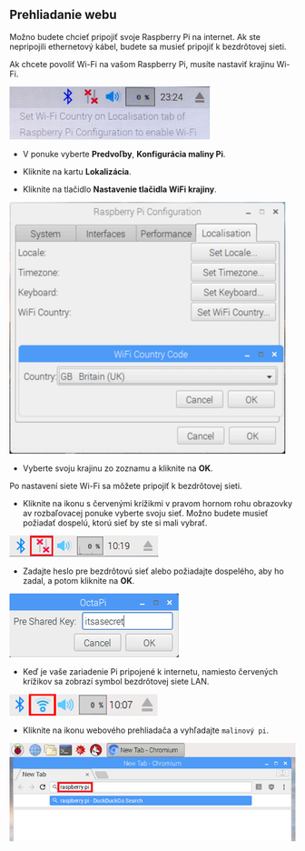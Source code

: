 ## Prehliadanie webu

Možno budete chcieť pripojiť svoje Raspberry Pi na internet. Ak ste nepripojili ethernetový kábel, budete sa musieť pripojiť k bezdrôtovej sieti.

Ak chcete povoliť Wi-Fi na vašom Raspberry Pi, musíte nastaviť krajinu Wi-Fi.

![nastaviť wifi krajinu](images/pi-set-wifi-country.png)

+ V ponuke vyberte **Predvoľby**, **Konfigurácia maliny Pi**.

+ Kliknite na kartu **Lokalizácia**.

+ Kliknite na tlačidlo **Nastavenie tlačidla WiFi krajiny**.

![vyberte krajinu wifi](images/pi-select-wifi-country.png)

+ Vyberte svoju krajinu zo zoznamu a kliknite na **OK**.

Po nastavení siete Wi-Fi sa môžete pripojiť k bezdrôtovej sieti.

+ Kliknite na ikonu s červenými krížikmi v pravom hornom rohu obrazovky av rozbaľovacej ponuke vyberte svoju sieť. Možno budete musieť požiadať dospelú, ktorú sieť by ste si mali vybrať.

![Bez wifi](images/no-wifi.png)

+ Zadajte heslo pre bezdrôtovú sieť alebo požiadajte dospelého, aby ho zadal, a potom kliknite na **OK**.

![Zadajte heslo](images/type-password.png)

+ Keď je vaše zariadenie Pi pripojené k internetu, namiesto červených krížikov sa zobrazí symbol bezdrôtovej siete LAN.

![screenshot](images/pi-wifi.png)

+ Kliknite na ikonu webového prehliadača a vyhľadajte `malinový pi`.

![screenshot](images/pi-browser.png)